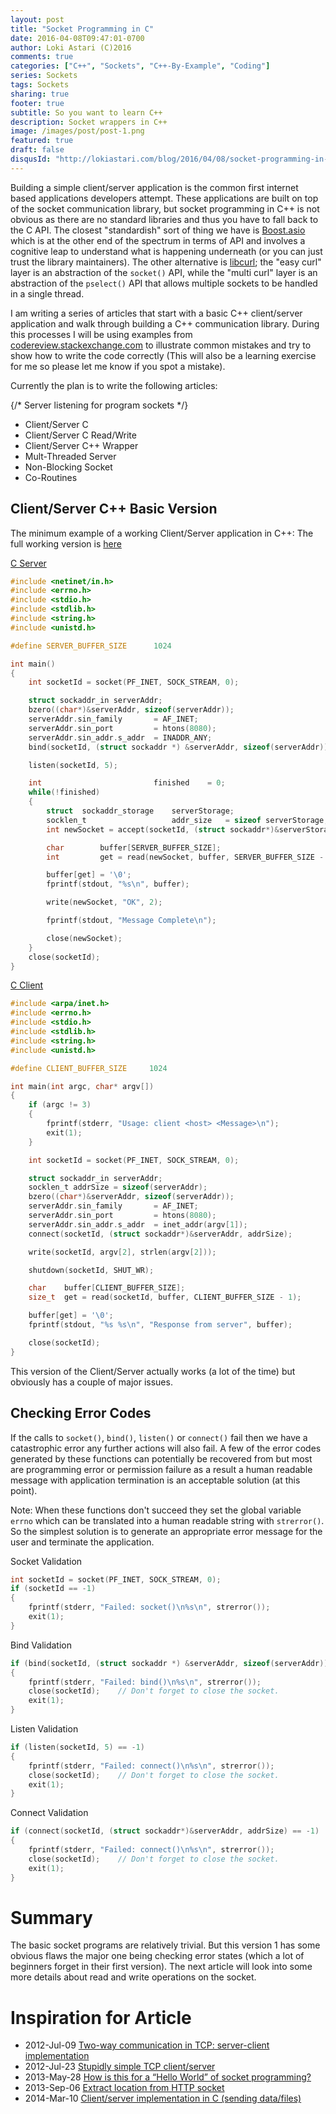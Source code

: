 ```yaml
---
layout: post
title: "Socket Programming in C"
date: 2016-04-08T09:47:01-0700
author: Loki Astari (C)2016
comments: true
categories: ["C++", "Sockets", "C++-By-Example", "Coding"]
series: Sockets
tags: Sockets
sharing: true
footer: true
subtitle: So you want to learn C++
description: Socket wrappers in C++
image: /images/post/post-1.png
featured: true
draft: false
disqusId: "http://lokiastari.com/blog/2016/04/08/socket-programming-in-c-version-1/"
---
```


Building a simple client/server application is the common first internet based applications developers attempt. These applications are built on top of the socket communication library, but socket programming in C++ is not obvious as there are no standard libraries and thus you have to fall back to the C API. The closest "standardish" sort of thing we have is [Boost.asio](https://www.boost.org/doc/libs/1_60_0/doc/html/boost_asio/overview.html) which is at the other end of the spectrum in terms of API and involves a cognitive leap to understand what is happening underneath (or you can just trust the library maintainers). The other alternative is [libcurl](https://curl.haxx.se/libcurl/c/); the "easy curl" layer is an abstraction of the `socket()` API, while the "multi curl" layer is an abstraction of the `pselect()` API that allows multiple sockets to be handled in a single thread.

I am writing a series of articles that start with a basic C++ client/server application and walk through building a C++ communication library. During this processes I will be using examples from [codereview.stackexchange.com](https://codereview.stackexchange.com) to illustrate common mistakes and try to show how to write the code correctly (This will also be a learning exercise for me so please let me know if you spot a mistake).

Currently the plan is to write the following articles:

{/* Server listening for program sockets */}
* Client/Server C
* Client/Server C Read/Write
* Client/Server C++ Wrapper
* Mult-Threaded Server
* Non-Blocking Socket
* Co-Routines


## Client/Server C++ Basic Version

The minimum example of a working Client/Server application in C++:
The full working version is [here](https://github.com/Loki-Astari/Examples/tree/master/Version1)

[C Server](https://github.com/Loki-Astari/Examples/blob/master/Version1/server.cpp)
```c
#include <netinet/in.h>
#include <errno.h>
#include <stdio.h>
#include <stdlib.h>
#include <string.h>
#include <unistd.h>

#define SERVER_BUFFER_SIZE      1024

int main()
{
    int socketId = socket(PF_INET, SOCK_STREAM, 0);

    struct sockaddr_in serverAddr;
    bzero((char*)&serverAddr, sizeof(serverAddr));
    serverAddr.sin_family       = AF_INET;
    serverAddr.sin_port         = htons(8080);
    serverAddr.sin_addr.s_addr  = INADDR_ANY;
    bind(socketId, (struct sockaddr *) &serverAddr, sizeof(serverAddr));

    listen(socketId, 5);

    int                         finished    = 0;
    while(!finished)
    {
        struct  sockaddr_storage    serverStorage;
        socklen_t                   addr_size   = sizeof serverStorage;
        int newSocket = accept(socketId, (struct sockaddr*)&serverStorage, &addr_size);

        char        buffer[SERVER_BUFFER_SIZE];
        int         get = read(newSocket, buffer, SERVER_BUFFER_SIZE - 1);

        buffer[get] = '\0';
        fprintf(stdout, "%s\n", buffer);

        write(newSocket, "OK", 2);

        fprintf(stdout, "Message Complete\n");

        close(newSocket);
    }
    close(socketId);
}
```

[C Client](https://github.com/Loki-Astari/Examples/blob/master/Version1/client.cpp)
```c
#include <arpa/inet.h>
#include <errno.h>
#include <stdio.h>
#include <stdlib.h>
#include <string.h>
#include <unistd.h>

#define CLIENT_BUFFER_SIZE     1024

int main(int argc, char* argv[])
{
    if (argc != 3)
    {
        fprintf(stderr, "Usage: client <host> <Message>\n");
        exit(1);
    }

    int socketId = socket(PF_INET, SOCK_STREAM, 0);

    struct sockaddr_in serverAddr;
    socklen_t addrSize = sizeof(serverAddr);
    bzero((char*)&serverAddr, sizeof(serverAddr));
    serverAddr.sin_family       = AF_INET;
    serverAddr.sin_port         = htons(8080);
    serverAddr.sin_addr.s_addr  = inet_addr(argv[1]);
    connect(socketId, (struct sockaddr*)&serverAddr, addrSize);

    write(socketId, argv[2], strlen(argv[2]));

    shutdown(socketId, SHUT_WR);

    char    buffer[CLIENT_BUFFER_SIZE];
    size_t  get = read(socketId, buffer, CLIENT_BUFFER_SIZE - 1);

    buffer[get] = '\0';
    fprintf(stdout, "%s %s\n", "Response from server", buffer);

    close(socketId);
}
```

This version of the Client/Server actually works (a lot of the time) but obviously has a couple of major issues.

## Checking Error Codes
If the calls to `socket()`, `bind()`, `listen()` or `connect()` fail then we have a catastrophic error any further actions will also fail. A few of the error codes generated by these functions can potentially be recovered from but most are programming error or permission failure as a result a human readable message with application termination is an acceptable solution (at this point).

Note: When these functions don't succeed they set the global variable `errno` which can be translated into a human readable string with `strerror()`. So the simplest solution is to generate an appropriate error message for the user and terminate the application.

Socket Validation
```c
int socketId = socket(PF_INET, SOCK_STREAM, 0);
if (socketId == -1)
{
    fprintf(stderr, "Failed: socket()\n%s\n", strerror());
    exit(1);
}
```

Bind Validation
```c
if (bind(socketId, (struct sockaddr *) &serverAddr, sizeof(serverAddr)) == -1)
{
    fprintf(stderr, "Failed: bind()\n%s\n", strerror());
    close(socketId);    // Don't forget to close the socket.
    exit(1);
}
```

Listen Validation
```c
if (listen(socketId, 5) == -1)
{
    fprintf(stderr, "Failed: connect()\n%s\n", strerror());
    close(socketId);    // Don't forget to close the socket.
    exit(1);
}
```

Connect Validation
```c
if (connect(socketId, (struct sockaddr*)&serverAddr, addrSize) == -1)
{
    fprintf(stderr, "Failed: connect()\n%s\n", strerror());
    close(socketId);    // Don't forget to close the socket.
    exit(1);
}
```

# Summary

The basic socket programs are relatively trivial. But this version 1 has some obvious flaws the major one being checking error states (which a lot of beginners forget in their first version). The next article will look into some more details about read and write operations on the socket.

# Inspiration for Article

* 2012-Jul-09 [Two-way communication in TCP: server-client implementation](https://codereview.stackexchange.com/q/13461/507)
* 2012-Jul-23 [Stupidly simple TCP client/server](https://codereview.stackexchange.com/q/13933/507)
* 2013-May-28 [How is this for a “Hello World” of socket programming?](https://codereview.stackexchange.com/q/26683/507)
* 2013-Sep-06 [Extract location from HTTP socket](https://codereview.stackexchange.com/q/30852/507)
* 2014-Mar-10 [Client/server implementation in C (sending data/files)](https://codereview.stackexchange.com/q/43914/507)

